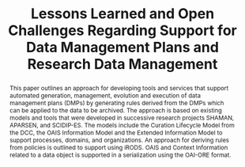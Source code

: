 ---
abstract: 'This paper outlines an approach for developing tools and services that
  support automated generation, management, evolution and execution of data management
  plans (DMPs)

  by generating rules derived from the DMPs which can be applied to the data to be
  archived. The approach is based on existing models and tools that were developed
  in successive research projects SHAMAN, APARSEN, and SCIDIP-ES.  The models include
  the Curation Lifecycle Model from the

  DCC, the OAIS Information Model and the Extended Information Model to support processes,
  domains, and

  organizations. An approach for deriving rules from policies is outlined to support
  using iRODS. OAIS and Context

  Information related to a data object is supported in a serialization using the OAI-ORE
  format.'
creators:
- Hemmje, Matthias
- Brocks, Holger
- Engel, Felix
- Görzig, Heike
date: null
document_url: https://services.phaidra.univie.ac.at/api/object/o:429549/download
grand_parent: iPRES
institutions: []
keywords:
- shaman
- aparsen
- scidip-es
- dmp
- rdm
- oais
- oai-ore
- data curation
- automation
- data management policies
landing_page_url: https://phaidra.univie.ac.at/o:429549
language: eng
layout: publication
license: CC BY 4.0 International
notes_url: null
parent: iPRES 2015
presentation_url: null
size: 907742
source_name: iPRES
title: Lessons Learned and Open Challenges Regarding Support for Data Management Plans
  and Research Data Management
type: paper
year: 2015
---